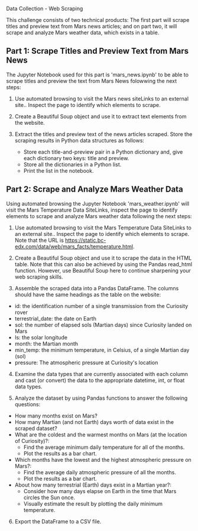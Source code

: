 Data Collection - Web Scraping

This challenge consists of two technical products: The first part will scrape titles and preview text from Mars news articles; and on part two, it will scrape and analyze Mars weather data, which exists in a table.

## Part 1: Scrape Titles and Preview Text from Mars News
The Jupyter Notebook used for this part is 'mars_news.ipynb' to be able to scrape titles and preview the text from Mars News folowwing the next steps:

1. Use automated browsing to visit the Mars news siteLinks to an external site.. Inspect the page to identify which elements to scrape.

2. Create a Beautiful Soup object and use it to extract text elements from the website.

3. Extract the titles and preview text of the news articles scraped. Store the scraping results in Python data structures as follows:
    - Store each title-and-preview pair in a Python dictionary and, give each dictionary two keys: title and preview.
    - Store all the dictionaries in a Python list.
    - Print the list in the notebook.

## Part 2: Scrape and Analyze Mars Weather Data
Using automated browsing the Jupyter Notebook 'mars_weather.ipynb' will visit the Mars Temperature Data SiteLinks, inspect the page to identify elements to scrape and analyze Mars weather data following the next steps:

1.  Use automated browsing to visit the Mars Temperature Data SiteLinks to an external site.. Inspect the page to identify which elements to scrape. Note that the URL is https://static.bc-edx.com/data/web/mars_facts/temperature.html.

2. Create a Beautiful Soup object and use it to scrape the data in the HTML table. Note that this can also be achieved by using the Pandas read_html function. However, use Beautiful Soup here to continue sharpening your web scraping skills.

3. Assemble the scraped data into a Pandas DataFrame. The columns should have the same headings as the table on the website:

- id: the identification number of a single transmission from the Curiosity rover
- terrestrial_date: the date on Earth
- sol: the number of elapsed sols (Martian days) since Curiosity landed on Mars
- ls: the solar longitude
- month: the Martian month
- min_temp: the minimum temperature, in Celsius, of a single Martian day (sol)
- pressure: The atmospheric pressure at Curiosity's location

4. Examine the data types that are currently associated with each column and cast (or convert) the data to the appropriate datetime, int, or float data types.

5. Analyze the dataset by using Pandas functions to answer the following questions:

- How many months exist on Mars?
- How many Martian (and not Earth) days worth of data exist in the scraped dataset?
- What are the coldest and the warmest months on Mars (at the location of Curiosity)?:
    - Find the average minimum daily temperature for all of the months.
    - Plot the results as a bar chart.
- Which months have the lowest and the highest atmospheric pressure on Mars?:
    - Find the average daily atmospheric pressure of all the months.
    - Plot the results as a bar chart.
- About how many terrestrial (Earth) days exist in a Martian year?:
    - Consider how many days elapse on Earth in the time that Mars circles the Sun once.
    - Visually estimate the result by plotting the daily minimum temperature.

6. Export the DataFrame to a CSV file.